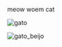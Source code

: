meow
woem
cat
<!---
xapuleta/xapuleta is a ✨ special ✨ repository because its `README.md` (this file) appears on your GitHub profile.
You can click the Preview link to take a look at your changes.
--->

![gato](https://media1.tenor.com/m/JeYnQwbtnS4AAAAd/cat-cat-meme.gif)

![gato_beijo](https://tenor.com/pt-BR/view/cat-kissing-mwah-cat-kissing-camera-gif-7465977276081568772)
